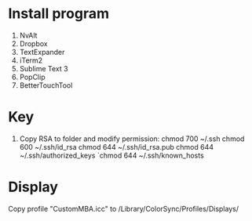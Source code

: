 Install program
===============

1. NvAlt
2. Dropbox
3. TextExpander
4. iTerm2
5. Sublime Text 3
6. PopClip
7. BetterTouchTool

Key
===============

1. Copy RSA to folder and modify permission:
    chmod 700 ~/.ssh
    chmod 600 ~/.ssh/id_rsa
    chmod 644 ~/.ssh/id_rsa.pub
    chmod 644 ~/.ssh/authorized_keys
    `chmod 644 ~/.ssh/known_hosts

Display
===============
Copy profile "CustomMBA.icc" to /Library/ColorSync/Profiles/Displays/
